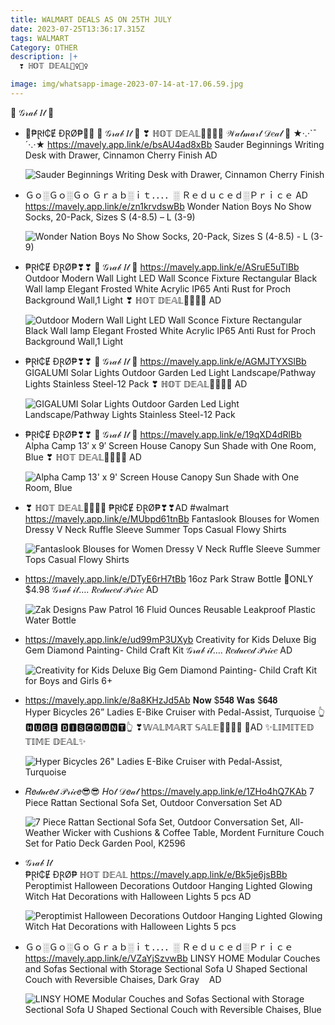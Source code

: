 ```yaml
---
title: WALMART DEALS AS ON 25TH JULY
date: 2023-07-25T13:36:17.315Z
tags: WALMART
Category: OTHER
description: |+
  ❣ ℍ𝕆𝕋 𝔻𝔼𝔸𝕃🏃‍♀🏃‍♀

image: img/whatsapp-image-2023-07-14-at-17.06.59.jpg
---
```

🍬  𝒢𝓇𝒶𝒷 𝐼𝓉  🌷

* 🦜₱Ɽł₵Ɇ ĐⱤØ₱🧚‍♀
  🍬  𝒢𝓇𝒶𝒷 𝐼𝓉  🌷
  ❣ ℍ𝕆𝕋 𝔻𝔼𝔸𝕃🏃‍♀🏃‍♀
  𝒲𝒶𝓁𝓂𝒶𝓇𝓉 𝒟𝑒𝒶𝓁  🎀   ★·.·`¯´·.·★
  https://mavely.app.link/e/bsAU4ad8xBb
  Sauder Beginnings Writing Desk with Drawer, Cinnamon Cherry Finish  AD<!--StartFragment-->

  ![Sauder Beginnings Writing Desk with Drawer, Cinnamon Cherry Finish](https://i5.walmartimages.com/asr/6e8bcde7-ef07-4675-b3ba-793e3c37be30.3bd5995ffbc5e6e1162b240f6709320e.jpeg?odnHeight=612&odnWidth=612&odnBg=FFFFFF)

  <!--EndFragment-->
* Ｇｏ░Ｇｏ░Ｇｏ
  Ｇｒａｂ░ｉｔ．．．．░
  Ｒｅｄｕｃｅｄ░Ｐｒｉｃｅ
   AD
  https://mavely.app.link/e/zn1krvdswBb
  Wonder Nation Boys No Show Socks, 20-Pack, Sizes S (4-8.5) – L (3-9)<!--StartFragment-->

  ![Wonder Nation Boys No Show Socks, 20-Pack, Sizes S (4-8.5) - L (3-9)](https://i5.walmartimages.com/seo/Wonder-Nation-Boys-No-Show-Socks-20-Pack-Sizes-S-4-8-5-L-3-9_847805dc-3d57-4e3c-b223-236cf4d9aab3.f324dd547fc250fdc290cd9a80d25fa2.jpeg?odnHeight=612&odnWidth=612&odnBg=FFFFFF)

  <!--EndFragment-->
* ₱Ɽł₵Ɇ ĐⱤØ₱❣❣
  🎀  𝒢𝓇𝒶𝒷 𝐼𝓉  🎀
  https://mavely.app.link/e/ASruE5uTlBb
  Outdoor Modern Wall Light LED Wall Sconce Fixture Rectangular Black Wall lamp Elegant Frosted White Acrylic IP65 Anti Rust for Proch Background Wall,1 Light
  ❣ ℍ𝕆𝕋 𝔻𝔼𝔸𝕃🏃‍♀🏃‍♀ AD<!--StartFragment-->

  ![Outdoor Modern Wall Light LED Wall Sconce Fixture Rectangular Black Wall lamp Elegant Frosted White Acrylic IP65 Anti Rust for Proch Background Wall,1 Light](https://i5.walmartimages.com/asr/803c8b54-0d96-42c8-ae57-d4a79d57587c.2ea09aec289634bb9e18116a37a8d78d.jpeg?odnHeight=612&odnWidth=612&odnBg=FFFFFF)

  <!--EndFragment-->
* ₱Ɽł₵Ɇ ĐⱤØ₱❣❣
  🎀  𝒢𝓇𝒶𝒷 𝐼𝓉  🎀
  https://mavely.app.link/e/AGMJTYXSlBb
  GIGALUMI Solar Lights Outdoor Garden Led Light Landscape/Pathway Lights Stainless Steel-12 Pack
  ❣ ℍ𝕆𝕋 𝔻𝔼𝔸𝕃🏃‍♀🏃‍♀ AD<!--StartFragment-->

  ![GIGALUMI Solar Lights Outdoor Garden Led Light Landscape/Pathway Lights Stainless Steel-12 Pack](https://i5.walmartimages.com/asr/08ebeb9c-0b94-4df1-a040-79f366b09a67.dc3182b57e87534a2b35b023ca73e4f4.jpeg?odnHeight=2000&odnWidth=2000&odnBg=FFFFFF)

  <!--EndFragment-->
* ₱Ɽł₵Ɇ ĐⱤØ₱❣❣
  🎀  𝒢𝓇𝒶𝒷 𝐼𝓉  🎀
  https://mavely.app.link/e/19qXD4dRlBb
  Alpha Camp 13′ x 9′ Screen House Canopy Sun Shade with One Room, Blue
  ❣ ℍ𝕆𝕋 𝔻𝔼𝔸𝕃🏃‍♀🏃‍♀ AD<!--StartFragment-->

  ![Alpha Camp 13' x 9' Screen House Canopy Sun Shade with One Room, Blue](https://i5.walmartimages.com/asr/c78a6036-1023-44a9-aa16-5c3d33630572.23d01fe1652337ab3536ffaf56b73ede.jpeg?odnHeight=612&odnWidth=612&odnBg=FFFFFF)

  <!--EndFragment-->
* ❣ ℍ𝕆𝕋 𝔻𝔼𝔸𝕃🏃‍♀🏃‍♀
  ₱Ɽł₵Ɇ ĐⱤØ₱❣❣AD
  #walmart
  https://mavely.app.link/e/MUbpd61tnBb
  Fantaslook Blouses for Women Dressy V Neck Ruffle Sleeve Summer Tops Casual Flowy Shirts<!--StartFragment-->

  ![Fantaslook Blouses for Women Dressy V Neck Ruffle Sleeve Summer Tops Casual Flowy Shirts](https://i5.walmartimages.com/asr/f82661b0-ad54-4638-acc7-9f2e3f449d63.4e7650b89069066997f61ffa83a0b3e8.jpeg?odnHeight=612&odnWidth=612&odnBg=FFFFFF)

  <!--EndFragment-->
* https://mavely.app.link/e/DTyE6rH7tBb
  16oz Park Straw Bottle 🤠ONLY $4.98
  𝒢𝓇𝒶𝒷 𝒾𝓉…. 
  𝑅𝑒𝒹𝓊𝒸𝑒𝒹 𝒫𝓇𝒾𝒸𝑒 AD<!--StartFragment-->

  ![Zak Designs Paw Patrol 16 Fluid Ounces Reusable Leakproof Plastic Water Bottle](https://i5.walmartimages.com/asr/814c51dc-90d6-4d4c-925e-48eacb24f454.33a8f412b1b61c9e2cb12734eb370dd5.jpeg?odnHeight=612&odnWidth=612&odnBg=FFFFFF)

  <!--EndFragment-->
* https://mavely.app.link/e/ud99mP3UXyb
  Creativity for Kids Deluxe Big Gem Diamond Painting- Child Craft Kit 
  𝒢𝓇𝒶𝒷 𝒾𝓉…. 
  𝑅𝑒𝒹𝓊𝒸𝑒𝒹 𝒫𝓇𝒾𝒸𝑒 AD<!--StartFragment-->

  ![Creativity for Kids Deluxe Big Gem Diamond Painting- Child Craft Kit for Boys and Girls 6+](https://i5.walmartimages.com/seo/Creativity-for-Kids-Deluxe-Big-Gem-Diamond-Painting-Child-Craft-Kit-for-Boys-and-Girls-6_984c9e85-8637-4034-8222-83a08f808067.6c5ff7695a3564523067c87c6954439a.jpeg?odnHeight=612&odnWidth=612&odnBg=FFFFFF)

  <!--EndFragment-->
* https://mavely.app.link/e/8a8KHzJd5Ab
   𝐍𝐨𝐰 $𝟓𝟒𝟖   𝐖𝐚𝐬 $𝟔𝟒𝟖\
  Hyper Bicycles 26” Ladies E-Bike Cruiser with Pedal-Assist, Turquoise 
  👆🅷🆄🅶🅴 🅳🅸🆂🅲🅾🆄🅽🆃👆
  ❣𝕎𝔸𝕃𝕄𝔸ℝ𝕋 𝕊𝔸𝕃𝔼🏃‍♀🏃‍♀
  🥳AD
  ✨𝕃𝕀𝕄𝕀𝕋𝔼𝔻 𝕋𝕀𝕄𝔼 𝔻𝔼𝔸𝕃✨<!--StartFragment-->

  ![Hyper Bicycles 26" Ladies E-Bike Cruiser with Pedal-Assist, Turquoise](https://i5.walmartimages.com/asr/74029787-640a-4ad7-a0e4-160339a345ba_1.cce698119bf1e8ed0129b29ff5f11fc4.jpeg?odnHeight=2000&odnWidth=2000&odnBg=FFFFFF)

  <!--EndFragment-->
* 𝑅𝑒𝒹𝓊𝒸𝑒𝒹 𝒫𝓇𝒾𝒸𝑒😎😎
  𝐻o𝓉 𝒟𝑒𝒶𝓁
  https://mavely.app.link/e/1ZHo4hQ7KAb
  7 Piece Rattan Sectional Sofa Set, Outdoor Conversation Set AD<!--StartFragment-->

  ![7 Piece Rattan Sectional Sofa Set, Outdoor Conversation Set, All-Weather Wicker with Cushions & Coffee Table, Mordent Furniture Couch Set for Patio Deck Garden Pool, K2596](https://i5.walmartimages.com/asr/87856ee0-7449-483a-9e9b-607d7d36255d.d5758e2d69401dfa9870cf23443c5c3d.jpeg?odnHeight=612&odnWidth=612&odnBg=FFFFFF)

  <!--EndFragment-->
* 𝒢𝓇𝒶𝒷 𝐼𝓉\
  ₱Ɽł₵Ɇ ĐⱤØ₱
  ℍ𝕆𝕋 𝔻𝔼𝔸𝕃
  https://mavely.app.link/e/Bk5je6jsBBb
  Peroptimist Halloween Decorations Outdoor Hanging Lighted Glowing Witch Hat Decorations with Halloween Lights 5 pcs   AD<!--StartFragment-->

  ![Peroptimist Halloween Decorations Outdoor Hanging Lighted Glowing Witch Hat Decorations with Halloween Lights  5 pcs](https://i5.walmartimages.com/asr/f614df7d-ef1c-4ce2-892b-a8a95636d710.7f29690405ca4f06293ccb9cfc688ec3.jpeg?odnHeight=612&odnWidth=612&odnBg=FFFFFF)

  <!--EndFragment-->
* Ｇｏ░Ｇｏ░Ｇｏ
  Ｇｒａｂ░ｉｔ．．．．░
  Ｒｅｄｕｃｅｄ░Ｐｒｉｃｅ
  https://mavely.app.link/e/VZaYjSzvwBb
  LINSY HOME Modular Couches and Sofas Sectional with Storage Sectional Sofa U Shaped Sectional Couch with Reversible Chaises, Dark Gray    AD<!--StartFragment-->

  ![LINSY HOME Modular Couches and Sofas Sectional with Storage Sectional Sofa U Shaped Sectional Couch with Reversible Chaises, Blue](https://i5.walmartimages.com/asr/b79f390b-af6f-46ac-8ec2-1aa0ac85d97b.a3482656c354a691d4468bb6fb059ce3.jpeg?odnHeight=2000&odnWidth=2000&odnBg=FFFFFF)

  <!--EndFragment-->